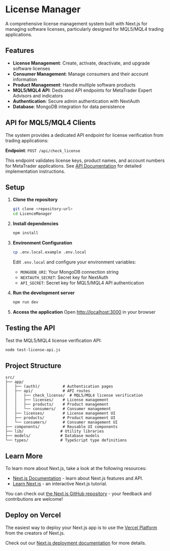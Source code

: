 # License Manager

A comprehensive license management system built with Next.js for managing software licenses, particularly designed for MQL5/MQL4 trading applications.

## Features

- **License Management**: Create, activate, deactivate, and upgrade software licenses
- **Consumer Management**: Manage consumers and their account information
- **Product Management**: Handle multiple software products
- **MQL5/MQL4 API**: Dedicated API endpoints for MetaTrader Expert Advisors and indicators
- **Authentication**: Secure admin authentication with NextAuth
- **Database**: MongoDB integration for data persistence

## API for MQL5/MQL4 Clients

The system provides a dedicated API endpoint for license verification from trading applications:

**Endpoint**: `POST /api/check_license`

This endpoint validates license keys, product names, and account numbers for MetaTrader applications. See [API Documentation](docs/API_DOCUMENTATION.md) for detailed implementation instructions.

## Setup

1. **Clone the repository**
   ```bash
   git clone <repository-url>
   cd LicenceManager
   ```

2. **Install dependencies**
   ```bash
   npm install
   ```

3. **Environment Configuration**
   ```bash
   cp .env.local.example .env.local
   ```
   Edit `.env.local` and configure your environment variables:
   - `MONGODB_URI`: Your MongoDB connection string
   - `NEXTAUTH_SECRET`: Secret key for NextAuth
   - `API_SECRET`: Secret key for MQL5/MQL4 API authentication

4. **Run the development server**
   ```bash
   npm run dev
   ```

5. **Access the application**
   Open [http://localhost:3000](http://localhost:3000) in your browser

## Testing the API

Test the MQL5/MQL4 license verification API:

```bash
node test-license-api.js
```

## Project Structure

```
src/
├── app/
│   ├── (auth)/          # Authentication pages
│   ├── api/             # API routes
│   │   ├── check_license/  # MQL5/MQL4 license verification
│   │   ├── licenses/    # License management
│   │   ├── products/    # Product management
│   │   └── consumers/   # Consumer management
│   ├── licenses/        # License management UI
│   ├── products/        # Product management UI
│   └── consumers/       # Consumer management UI
├── components/          # Reusable UI components
├── lib/                # Utility libraries
├── models/             # Database models
└── types/              # TypeScript type definitions
```

## Learn More

To learn more about Next.js, take a look at the following resources:

- [Next.js Documentation](https://nextjs.org/docs) - learn about Next.js features and API.
- [Learn Next.js](https://nextjs.org/learn) - an interactive Next.js tutorial.

You can check out [the Next.js GitHub repository](https://github.com/vercel/next.js) - your feedback and contributions are welcome!

## Deploy on Vercel

The easiest way to deploy your Next.js app is to use the [Vercel Platform](https://vercel.com/new?utm_medium=default-template&filter=next.js&utm_source=create-next-app&utm_campaign=create-next-app-readme) from the creators of Next.js.

Check out our [Next.js deployment documentation](https://nextjs.org/docs/app/building-your-application/deploying) for more details.
